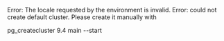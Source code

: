 Error: The locale requested by the environment is invalid.
Error: could not create default cluster. Please create it manually with

  pg_createcluster 9.4 main --start


